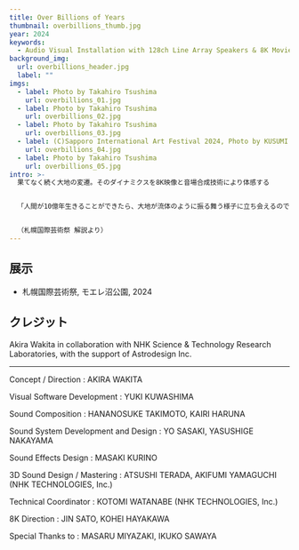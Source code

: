 ```yaml
---
title: Over Billions of Years
thumbnail: overbillions_thumb.jpg
year: 2024
keywords:
  - Audio Visual Installation with 128ch Line Array Speakers & 8K Movie
background_img:
  url: overbillions_header.jpg
  label: ""
imgs:
  - label: Photo by Takahiro Tsushima
    url: overbillions_01.jpg
  - label: Photo by Takahiro Tsushima
    url: overbillions_02.jpg
  - label: Photo by Takahiro Tsushima
    url: overbillions_03.jpg
  - label: (C)Sapporo International Art Festival 2024, Photo by KUSUMI Erika
    url: overbillions_04.jpg
  - label: Photo by Takahiro Tsushima
    url: overbillions_05.jpg
intro: >-
  果てなく続く大地の変遷。そのダイナミクスを8K映像と音場合成技術により体感する


  「人間が10億年生きることができたら、大地が流体のように振る舞う様子に立ち会えるのではないだろうか」。悠久の時間の中で展開される大地の脈動や呼吸を聞き、大地のその新陳代謝に立ち合いたい。本作はそんな思いに端を発しています。作家は氷河期、間氷期、大地の砂漠化、森林化、河川の生成、島の生成、人工物の生成など、数千年から億年単位で推移するさまざまな段階を、1つの数理モデルを用いてシミュレーションし、高精細な映像表現と音像表現で可視聴化します。大地はどのように生まれ、変化していくのか。文明が生まれて衰退していく過程はどのようなものか。自然と人工はどのように接続されるのか−。8K映像と音場合成技術による新たな音響表現がもたらす空間のなかに、根源的な問いが浮かび上がります。


  （札幌国際芸術祭 解説より）
---
```


## 展示

- 札幌国際芸術祭, モエレ沼公園, 2024

## クレジット

Akira Wakita in collaboration with NHK Science & Technology Research Laboratories, with the support of Astrodesign Inc.

---

Concept / Direction : AKIRA WAKITA

Visual Software Development : YUKI KUWASHIMA

Sound Composition : HANANOSUKE TAKIMOTO, KAIRI HARUNA

Sound System Development and Design : YO SASAKI, YASUSHIGE NAKAYAMA

Sound Effects Design : MASAKI KURINO

3D Sound Design / Mastering : ATSUSHI TERADA, AKIFUMI YAMAGUCHI (NHK TECHNOLOGIES, Inc.)

Technical Coordinator : KOTOMI WATANABE (NHK TECHNOLOGIES, Inc.)

8K Direction : JIN SATO, KOHEI HAYAKAWA

Special Thanks to : MASARU MIYAZAKI, IKUKO SAWAYA

